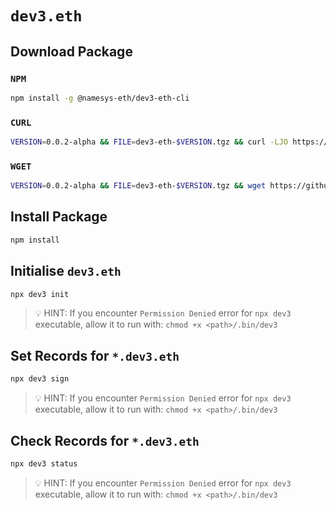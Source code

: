 # `dev3.eth`

## Download Package

### `NPM`

```bash
npm install -g @namesys-eth/dev3-eth-cli
```

### `CURL`

```bash
VERSION=0.0.2-alpha && FILE=dev3-eth-$VERSION.tgz && curl -LJO https://github.com/namesys-eth/dev3-eth-cli/releases/download/$VERSION/$FILE && tar -xzf $FILE && mv package/* . && rm -r package $FILE
```

### `WGET`

```bash
VERSION=0.0.2-alpha && FILE=dev3-eth-$VERSION.tgz && wget https://github.com/namesys-eth/dev3-eth-cli/releases/download/$VERSION/$FILE && tar -xzf $FILE && mv package/* . && rm -r package $FILE
```

## Install Package

```bash
npm install
```

## Initialise `dev3.eth`

```bash
npx dev3 init
```

> 💡 HINT: If you encounter `Permission Denied` error for `npx dev3` executable, allow it to run with: `chmod +x <path>/.bin/dev3`

## Set Records for `*.dev3.eth`

```bash
npx dev3 sign
```

> 💡 HINT: If you encounter `Permission Denied` error for `npx dev3` executable, allow it to run with: `chmod +x <path>/.bin/dev3`

## Check Records for `*.dev3.eth`

```bash
npx dev3 status
```

> 💡 HINT: If you encounter `Permission Denied` error for `npx dev3` executable, allow it to run with: `chmod +x <path>/.bin/dev3`